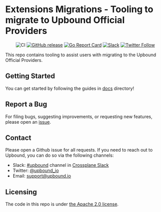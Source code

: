 # Extensions Migrations - Tooling to migrate to Upbound Official Providers

<div align="center">

![CI](https://github.com/upbound/extensions-migration/workflows/CI/badge.svg) [![GitHub release](https://img.shields.io/github/release/upbound/extensions-migration/all.svg?style=flat-square)](https://github.com/upbound/extensions-migration/releases) [![Go Report Card](https://goreportcard.com/badge/github.com/upbound/extensions-migration)](https://goreportcard.com/report/github.com/upbound/extensions-migration) [![Slack](https://slack.crossplane.io/badge.svg)](https://crossplane.slack.com/archives/C01TRKD4623) [![Twitter Follow](https://img.shields.io/twitter/follow/upbound_io.svg?style=social&label=Follow)](https://twitter.com/intent/follow?screen_name=upbound_io&user_id=788180534543339520)

</div>

This repo contains tooling to assist users with migrating to the Upbound
Official Providers.

## Getting Started

You can get started by following the guides in [docs](docs/) directory!

## Report a Bug

For filing bugs, suggesting improvements, or requesting new features, please
open an [issue](https://github.com/upbound/extensions-migration/issues).

## Contact

Please open a Github issue for all requests. If you need to reach out to
Upbound, you can do so via the following channels:

* Slack: [#upbound](https://crossplane.slack.com/archives/C01TRKD4623) channel
in [Crossplane Slack](https://slack.crossplane.io)
* Twitter: [@upbound_io](https://twitter.com/upbound_io)
* Email: [support@upbound.io](mailto:support@upbound.io)

## Licensing

The code in this repo is under [the Apache 2.0 license](LICENSE).
